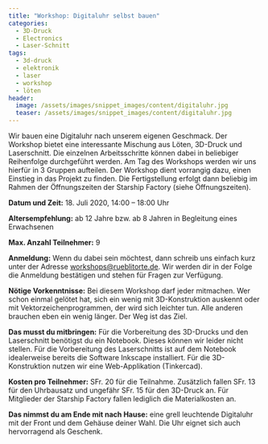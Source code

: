 ```yaml
---
title: "Workshop: Digitaluhr selbst bauen"
categories:
  - 3D-Druck
  - Electronics
  - Laser-Schnitt
tags:
  - 3d-druck
  - elektronik
  - laser
  - workshop
  - löten
header:
  image: /assets/images/snippet_images/content/digitaluhr.jpg
  teaser: /assets/images/snippet_images/content/digitaluhr.jpg
---
```


Wir bauen eine Digitaluhr nach unserem eigenen Geschmack. Der Workshop bietet eine interessante Mischung aus Löten, 3D-Druck und Laserschnitt. Die einzelnen Arbeitsschritte können dabei in beliebiger Reihenfolge durchgeführt werden. Am Tag des Workshops werden wir uns hierfür in 3 Gruppen aufteilen. Der Workshop dient vorrangig dazu, einen Einstieg in das Projekt zu finden. Die Fertigstellung erfolgt dann beliebig im Rahmen der Öffnungszeiten der Starship Factory (siehe Öffnungszeiten).

**Datum und Zeit:** 18\. Juli 2020, 14:00 – 18:00 Uhr

**Altersempfehlung:** ab 12 Jahre bzw. ab 8 Jahren in Begleitung eines Erwachsenen

**Max. Anzahl Teilnehmer:** 9

**Anmeldung:** Wenn du dabei sein möchtest, dann schreib uns einfach kurz unter der Adresse [workshops@rueblitorte.de](mailto:%20workshops@rueblitorte.de). Wir werden dir in der Folge die Anmeldung bestätigen und stehen für Fragen zur Verfügung.

**Nötige Vorkenntnisse:** Bei diesem Workshop darf jeder mitmachen. Wer schon einmal gelötet hat, sich ein wenig mit 3D-Konstruktion auskennt oder mit Vektorzeichenprogrammen, der wird sich leichter tun. Alle anderen brauchen eben ein wenig länger. Der Weg ist das Ziel.

**Das musst du mitbringen:** Für die Vorbereitung des 3D-Drucks und den Laserschnitt benötigst du ein Notebook. Dieses können wir leider nicht stellen. Für die Vorbereitung des Laserschnitts ist auf dem Notebook idealerweise bereits die Software Inkscape installiert. Für die 3D-Konstruktion nutzen wir eine Web-Applikation (Tinkercad).

**Kosten pro Teilnehmer:** SFr. 20 für die Teilnahme. Zusätzlich fallen SFr. 13 für den Uhrbausatz und ungefähr SFr. 15 für den 3D-Druck an. Für Mitglieder der Starship Factory fallen lediglich die Materialkosten an.

**Das nimmst du am Ende mit nach Hause:** eine grell leuchtende Digitaluhr mit der Front und dem Gehäuse deiner Wahl. Die Uhr eignet sich auch hervorragend als Geschenk.

